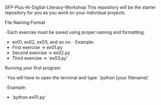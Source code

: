 SFP-Plus-AI-Digital-Literacy-Workshop
This repository will be the starter repository for you as you work on your individual projects.

File Naming Format

·	Each exercise must be saved using proper naming and formatting:
  - ex01, ex02, ex03, and so on.
·	Example:
  - First exercise → ex01.py
  - Second exercise → ex02.py
  - Third exercise → `ex03.py‘

Running your first program

·	You will have to open the terminal and type:
   ’python [your filename]‘

·	Example:
  - ’python ex01.py‘
